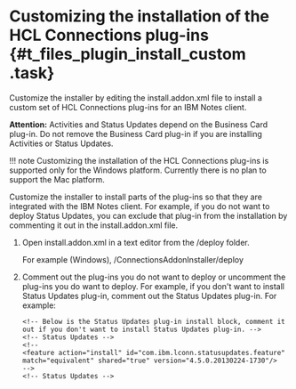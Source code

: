 # Customizing the installation of the HCL Connections plug-ins {#t_files_plugin_install_custom .task}

Customize the installer by editing the install.addon.xml file to install a custom set of HCL Connections plug-ins for an IBM Notes client.

**Attention:** Activities and Status Updates depend on the Business Card plug-in. Do not remove the Business Card plug-in if you are installing Activities or Status Updates.

!!! note
    Customizing the installation of the HCL Connections plug-ins is supported only for the Windows platform. Currently there is no plan to support the Mac platform.

Customize the installer to install parts of the plug-ins so that they are integrated with the IBM Notes client. For example, if you do not want to deploy Status Updates, you can exclude that plug-in from the installation by commenting it out in the install.addon.xml file.

1.  Open install.addon.xml in a text editor from the /deploy folder.

    For example \(Windows\), /ConnectionsAddonInstaller/deploy

2.  Comment out the plug-ins you do not want to deploy or uncomment the plug-ins you do want to deploy. For example, if you don't want to install Status Updates plug-in, comment out the Status Updates plug-in. For example:

    ```
    <!-- Below is the Status Updates plug-in install block, comment it out if you don't want to install Status Updates plug-in. -->
    <!-- Status Updates -->
    <!--
    <feature action="install" id="com.ibm.lconn.statusupdates.feature" match="equivalent" shared="true" version="4.5.0.20130224-1730"/>
    -->
    <!-- Status Updates -->
    ```

3.  Click **setup.exe** to start the installation.


**Parent topic:**[HCL Connections Plug-ins for HCL Notes](../../connectors/admin/files_plugin_install_overview.md)

